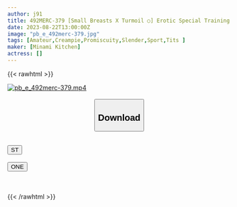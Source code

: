 ```yaml
---
author: j91
title: 492MERC-379 [Small Breasts X Turmoil ○] Erotic Special Training To Improve The Record! 6p Chaos At The Gym With Sensitive Small-Breasted Track And Field Girls! !
date: 2023-08-22T13:00:00Z
image: "pb_e_492merc-379.jpg"
tags: [Amateur,Creampie,Promiscuity,Slender,Sport,Tits ]
maker: [Minami Kitchen]
actress: []
---
```



{{< rawhtml >}}

<div class="video" data-videoid="m1RdDxgDv7ck28">
    <a href="javascript:;">
        <img src="https://my.j91.asia/posts/pb_e_492merc-379/pb_e_492merc-379.jpg" width="WIDTH" height="HEIGHT" alt="pb_e_492merc-379.mp4" loading="lazy">
    </a>
</div>

<script type="text/javascript" src="https://j91.asia/asset/on-demand-st.js"></script>

<br>
  <link rel="stylesheet" href="https://j91.asia/asset/bs5.css">
  
  <center>
  <button class="btn btn-primary" type="button" data-bs-toggle="collapse" data-bs-target=".multi-collapse" aria-expanded="false" aria-controls="multiCollapseExample1 multiCollapseExample2"><h2>Download</h2></button></center>
</p>
<div class="row">
  <div class="col">
    <div class="collapse multi-collapse" id="multiCollapseExample1">
      <div class="card card-body">
	      	      <br>
<div class="buttons">  
<a href="https://streamtape.to/v/m1RdDxgDv7ck28"><button class="btn-hover color-3"><i class="fa fa-download"></i> ST</button></a></div>
    </div>
  </div>
</div>
  <div class="col">
    <div class="collapse multi-collapse" id="multiCollapseExample2">
      <div class="card card-body">
	      <br>
<div class="buttons">
    <a href="https://oneupload.to/vh8qy6ydsgnm"><button class="btn-hover color-9"><i class="fa fa-download"></i> ONE</button></a></div>
<br><br>
      </div>
    </div>
  </div>
</div>

{{< /rawhtml >}}
